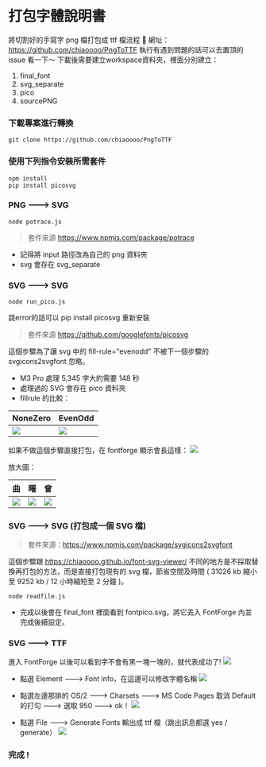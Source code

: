 # 打包字體說明書

將切割好的手寫字 png 檔打包成 ttf 檔流程 :dog:
網址：https://github.com/chiaoooo/PngToTTF
執行有遇到問題的話可以去置頂的 issue 看一下～
下載後需要建立workspace資料夾，裡面分別建立：
1. final_font
2. svg_separate
3. pico
4. sourcePNG

### 下載專案進行轉換

```
git clone https://github.com/chiaoooo/PngToTTF
```

### 使用下列指令安裝所需套件

```
npm install
pip install picosvg
```

### PNG ---> SVG

```
node potrace.js
```

> 套件來源 https://www.npmjs.com/package/potrace

- 記得將 input 路徑改為自己的 png 資料夾
- svg 會存在 svg_separate

### SVG ---> SVG

```
node run_pico.js
```
跳error的話可以 pip install picosvg 重新安裝
> 套件來源 https://github.com/googlefonts/picosvg

這個步驟為了讓 svg 中的 fill-rule="evenodd" 不被下一個步驟的 svgicons2svgfont 忽略。

- M3 Pro 處理 5,345 字大約需要 148 秒
- 處理過的 SVG 會存在 pico 資料夾
- fillrule 的比較：

| NoneZero                                      | EvenOdd                                       |
| --------------------------------------------- | --------------------------------------------- |
| ![](https://hackmd.io/_uploads/HySD7ASfa.png) | ![](https://hackmd.io/_uploads/rJU_mCSG6.png) |

如果不做這個步驟直接打包，在 fontforge 顯示會長這樣：
![](https://hackmd.io/_uploads/HJwYN0rG6.png)

放大圖：

| 曲                                            | 曙                                            | 曾                                            |
| --------------------------------------------- | --------------------------------------------- | --------------------------------------------- |
| ![](https://hackmd.io/_uploads/S1GL40HMp.png) | ![](https://hackmd.io/_uploads/ByWUBABfT.png) | ![](https://hackmd.io/_uploads/H16kBRrfa.png) |

### SVG ---> SVG (打包成一個 SVG 檔)

> 套件來源：https://www.npmjs.com/package/svgicons2svgfont

這個步驟跟 https://chiaoooo.github.io/font-svg-viewer/ 不同的地方是不採取替換再打包的方法，而是直接打包現有的 svg 檔，節省空間及時間 ( 31026 kb 縮小至 9252 kb / 12 小時縮短至 2 分鐘 )。

```
node readfile.js
```

- 完成以後會在 final_font 裡面看到 fontpico.svg，將它丟入 FontForge 內並完成後續設定。

### SVG ---> TTF

進入 FontForge 以後可以看到字不會有黑一塊一塊的，就代表成功了!
![](https://hackmd.io/_uploads/BJkrfeLGp.png)

- 點選 Element ---> Font info，在這邊可以修改字體名稱
  ![](https://hackmd.io/_uploads/SkC_aRHGp.png)

- 點選左邊那排的 OS/2 ---> Charsets ---> MS Code Pages 取消 Default 的打勾 ---> 選取 950 ---> ok！
  ![](https://hackmd.io/_uploads/SygB0CHGa.png)

- 點選 File ---> Generate Fonts 輸出成 ttf 檔（跳出訊息都選 yes / generate）
  ![](https://hackmd.io/_uploads/rJMZJJLGp.png)

### 完成 !
